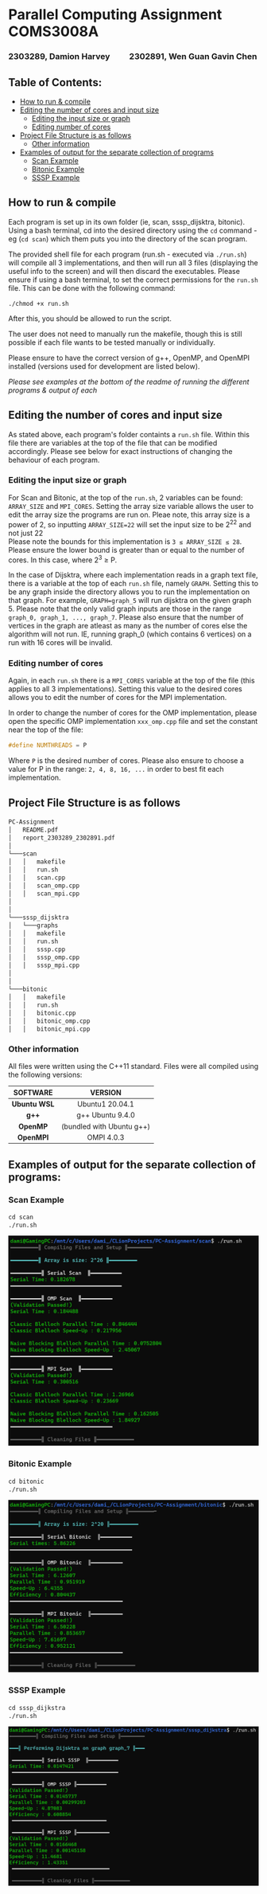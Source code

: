 # Parallel Computing Assignment COMS3008A

### 2303289, Damion Harvey&nbsp;&nbsp;&nbsp;&nbsp;&nbsp;&nbsp;&nbsp;&nbsp;&nbsp;&nbsp;2302891, Wen Guan Gavin Chen

<!-- TOC -->

## Table of Contents:
* [How to run & compile](#how-to-run--compile)
* [Editing the number of cores and input size](#editing-the-number-of-cores-and-input-size)
    * [Editing the input size or graph](#editing-the-input-size-or-graph)
    * [Editing number of cores](#editing-number-of-cores)
* [Project File Structure is as follows](#project-file-structure-is-as-follows)
    * [Other information](#other-information)
* [Examples of output for the separate collection of programs](#examples-of-output-for-the-separate-collection-of-programs)
    * [Scan Example](#scan-example)
    * [Bitonic Example](#bitonic-example)
    * [SSSP Example](#sssp-example)

<!-- TOC -->

## How to run & compile

Each program is set up in its own folder (ie, scan, sssp_dijsktra, bitonic). Using a bash terminal, cd into the desired
directory using the `cd` command - eg (`cd scan`) which them puts you into the directory of the scan program.

The provided shell file for each program (run.sh - executed via `./run.sh`) will compile
all 3 implementations, and then will run all 3 files (displaying the useful info to the screen)
and will then discard the executables. Please ensure if using a bash terminal, to set the correct permissions for the
`run.sh` file. This can be done with the following command: 
```shell
./chmod +x run.sh
```
After this, you should be allowed to run the script.  

The user does not need to manually run the makefile, though this is still possible if each file wants to be tested
manually or individually.

Please ensure to have the correct version of g++, OpenMP, and OpenMPI installed
(versions used for development are listed below).

*Please see examples at the bottom of the readme of running the different programs & output of each*

## Editing the number of cores and input size

As stated above, each program's folder containts a `run.sh` file. Within this file there are variables at the top of 
the file that can be modified accordingly. Please see below for exact instructions of changing the behaviour of each program.

### Editing the input size or graph

For Scan and Bitonic, at the top of the `run.sh`, 2 variables can be found: `ARRAY_SIZE` and `MPI_CORES`.
Setting the array size variable allows the user to edit the array size the programs are run on. Pleae note,
this array size is a power of 2, so inputting `ARRAY_SIZE=22` will set the input size to be 2<sup>22</sup> and not just
22  
Please note the bounds for this implementation is `3 ≤ ARRAY_SIZE ≤ 28`. Please ensure the lower bound is greater than
or equal to the number of cores. In this case, where 2<sup>3</sup> ≥ P. 

In the case of Dijsktra, where each implementation reads in a graph text file, there is a variable at the top of
each `run.sh` file, namely `GRAPH`. Setting this to be any graph inside the directory allows you to run the
implementation
on that graph. For example, `GRAPH=graph_5` will run dijsktra on the given graph 5. Please note that the only valid
graph
inputs are those in the range `graph_0, graph_1, ..., graph_7`. Please also ensure that the number of vertices in the
graph are atleast
as many as the number of cores else the algorithm will not run. IE, running graph_0 (which contains 6 vertices)
on a run with 16 cores will be invalid.

### Editing number of cores

Again, in each `run.sh` there is a `MPI_CORES` variable at the top of the file (this applies to all 3 implementations).
Setting this value to the desired cores allows you to edit the number of cores for the MPI implementation.

In order to change the number of cores for the OMP implementation, please open the specific OMP
implementation `xxx_omp.cpp` file
and set the constant near the top of the file:
```c++ 
#define NUMTHREADS = P
```
Where `P` is the desired number of cores. Please also
ensure to choose a value for P in the range: `2, 4, 8, 16, ...` in order to best fit each implementation.

## Project File Structure is as follows
```
PC-Assignment
│   README.pdf
│   report_2303289_2302891.pdf
│
└───scan
│   │   makefile
│   │   run.sh
│   │   scan.cpp
│   │   scan_omp.cpp
│   │   scan_mpi.cpp
│   
│   
└───sssp_dijsktra
│   └───graphs
│   │   makefile
│   │   run.sh
│   │   sssp.cpp  
│   │   sssp_omp.cpp      
│   │   sssp_mpi.cpp     
│
│  
└───bitonic
│   │   makefile
│   │   run.sh
│   │   bitonic.cpp  
│   │   bitonic_omp.cpp      
│   │   bitonic_mpi.cpp   
```

### Other information

All files were written using the C++11 standard. Files were all compiled using the following versions:

|    SOFTWARE    |          VERSION          |
|:--------------:|:-------------------------:|
| **Ubuntu WSL** |      Ubuntu1 20.04.1      |
|    **g++**     |     g++ Ubuntu 9.4.0      |
|   **OpenMP**   | (bundled with Ubuntu g++) |
|  **OpenMPI**   |        OMPI 4.0.3         |

## Examples of output for the separate collection of programs:

### Scan Example
```
cd scan
./run.sh
```
![img.png](scan_example_new.png)

### Bitonic Example
```
cd bitonic
./run.sh
```
![img.png](bitonic_example.png)
  
### SSSP Example
```
cd sssp_dijkstra
./run.sh
```
![img.png](dijsktra_example.png)  
  
